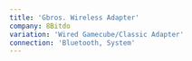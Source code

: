 ```yaml
---
title: 'Gbros. Wireless Adapter'
company: 8Bitdo
variation: 'Wired Gamecube/Classic Adapter'
connection: 'Bluetooth, System'
---
```

